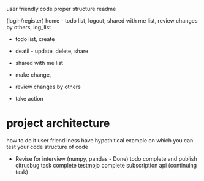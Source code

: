 user friendly
code proper structure
readme

(login/register)
home - todo list, logout, shared  with me list, review changes by others, log_list
- todo list, create
- deatil - update, delete, share

- shared with me list
- make change, 

- review changes by others
- take action 



# project architecture
how to do it
user friendliness
have hypothitical example on which you can test your code
structure of code


- Revise for interview (numpy, pandas - Done)
todo complete and publish
citrusbug task complete
testmojo complete subscription api (continuing task)

